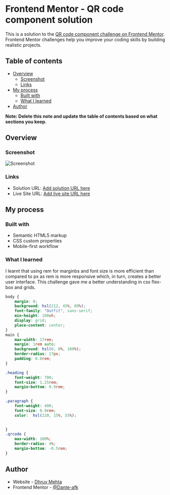 # Frontend Mentor - QR code component solution

This is a solution to the [QR code component challenge on Frontend Mentor](https://www.frontendmentor.io/challenges/qr-code-component-iux_sIO_H). Frontend Mentor challenges help you improve your coding skills by building realistic projects. 

## Table of contents

- [Overview](#overview)
  - [Screenshot](#screenshot)
  - [Links](#links)
- [My process](#my-process)
  - [Built with](#built-with)
  - [What I learned](#what-i-learned)
- [Author](#author)

**Note: Delete this note and update the table of contents based on what sections you keep.**

## Overview

### Screenshot

![Screenshot](./Screenshot.png)

### Links

- Solution URL: [Add solution URL here](https://your-solution-url.com)
- Live Site URL: [Add live site URL here](https://your-live-site-url.com)


## My process

### Built with

- Semantic HTML5 markup
- CSS custom properties
- Mobile-first workflow


### What I learned

I learnt that using rem for marginbs and font size is more efficient than compared to px as rem is more responsive which, in turn, creates a better user interface. This challenge gave me a  better understanding in css flex-box and grids.

```css
body {
    margin: 0;
    background: hsl(212, 45%, 89%);
    font-family: "Outfit", sans-serif;
    min-height: 100vh;
    display: grid;
    place-content: center;
}
main {
    max-width: 17rem;
    margin: 1rem auto;
    background: hsl(0, 0%, 100%);
    border-radius: 17px;
    padding: 0.8rem;
}

.heading {
    font-weight: 700;
    font-size: 1.25rem;
    margin-bottom: 0.9rem;
}

.paragraph {
    font-weight: 400;
    font-size: 0.9rem;
    color:  hsl(220, 15%, 55%);
    

}
.qrcode {
    max-width: 100%;
    border-radius: 4%; 
    margin-bottom: -0.5rem;
}
```

## Author

- Website - [Dhruv Mehta](https://dhruvmehta02.netlify.app/)
- Frontend Mentor - [@Dante-afk](https://www.frontendmentor.io/profile/Dante-afk)


